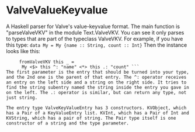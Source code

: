 # ValveValueKeyvalue
A Haskell parser for Valve's value-keyvalue format. The main function is "parseValveVKV" in the module Text.ValveVKV. You can see it only parses to types that are part of the typeclass ValveVKV. For example, if you have this type:
` data My = My {name :: String, count :: Int} `
Then the instance looks like this:
``` instance ValveVKV My where
     fromValveVKV this _ =
      My <$> this ^: "name" <*> this .: "count" ```
The first parameter is the entry that should be turned into your type, and the 2nd one is the parent of that entry. The ^: operator receives an entry on the left side and a string on the right side. It tries to find the string subentry named the string inside the entry you gave in on the left. The .: operator is similar, but can return any type, not just string.

The entry type ValveKeyValueEntry has 3 constructors. KVObject, which has a Pair of a KeyValueEntry list. KVInt, which has a Pair of Int and KVString, which has a pair of string. The Pair type itself is one constructor of a string and the type parameter.